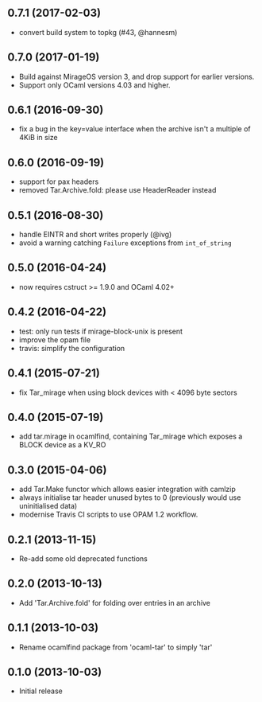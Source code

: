 ## 0.7.1 (2017-02-03)

- convert build system to topkg (#43, @hannesm)

## 0.7.0 (2017-01-19)

- Build against MirageOS version 3, and drop support for earlier versions.
- Support only OCaml versions 4.03 and higher.

## 0.6.1 (2016-09-30)

- fix a bug in the key=value interface when the archive isn't a multiple
  of 4KiB in size

## 0.6.0 (2016-09-19)

- support for pax headers
- removed Tar.Archive.fold: please use HeaderReader instead

## 0.5.1 (2016-08-30)

- handle EINTR and short writes properly (@ivg)
- avoid a warning catching `Failure` exceptions from `int_of_string`

## 0.5.0 (2016-04-24)

- now requires cstruct >= 1.9.0 and OCaml 4.02+

## 0.4.2 (2016-04-22)

- test: only run tests if mirage-block-unix is present
- improve the opam file
- travis: simplify the configuration

## 0.4.1 (2015-07-21)

- fix Tar_mirage when using block devices with < 4096 byte
  sectors

## 0.4.0 (2015-07-19)

- add tar.mirage in ocamlfind, containing Tar_mirage which
  exposes a BLOCK device as a KV_RO

## 0.3.0 (2015-04-06)

- add Tar.Make functor which allows easier integration with
  camlzip
- always initialise tar header unused bytes to 0 (previously
  would use uninitialised data)
- modernise Travis CI scripts to use OPAM 1.2 workflow.

## 0.2.1 (2013-11-15)

- Re-add some old deprecated functions

## 0.2.0 (2013-10-13)

- Add 'Tar.Archive.fold' for folding over entries in an archive

## 0.1.1 (2013-10-03)

- Rename ocamlfind package from 'ocaml-tar' to simply 'tar'

## 0.1.0 (2013-10-03)

- Initial release
